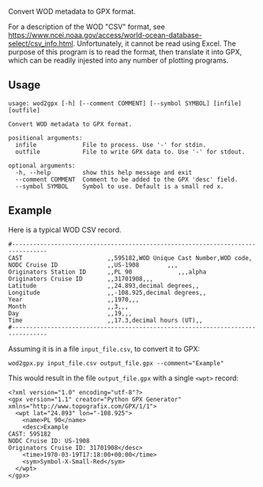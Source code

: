 Convert WOD metadata to GPX format.

For a description of the WOD "CSV" format, see
https://www.ncei.noaa.gov/access/world-ocean-database-select/csv_info.html.
Unfortunately, it cannot be read using Excel. The purpose of this program is to
read the format, then translate it into GPX, which can be readily injested into
any number of plotting programs.

## Usage

```aiignore
usage: wod2gpx [-h] [--comment COMMENT] [--symbol SYMBOL] [infile] [outfile]

Convert WOD metadata to GPX format.

positional arguments:
  infile             File to process. Use '-' for stdin.
  outfile            File to write GPX data to. Use '-' for stdout.

optional arguments:
  -h, --help         show this help message and exit
  --comment COMMENT  Comment to be added to the GPX 'desc' field.
  --symbol SYMBOL    Symbol to use. Default is a small red x.
```

## Example

Here is a typical WOD CSV record. 

```
#--------------------------------------------------------------------------------
CAST                        ,,595182,WOD Unique Cast Number,WOD code,
NODC Cruise ID              ,,US-1908        ,,,
Originators Station ID      ,,PL 90             ,,,alpha
Originators Cruise ID       ,,31701908,,,
Latitude                    ,,24.893,decimal degrees,,
Longitude                   ,,-108.925,decimal degrees,,
Year                        ,,1970,,,
Month                       ,,3,,,
Day                         ,,19,,,
Time                        ,,17.3,decimal hours (UT),,
#--------------------------------------------------------------------------------
```

Assuming it is in a file `input_file.csv`, to convert it to GPX:
```aiignore
wod2gpx.py input_file.csv output_file.gpx --comment="Example"
```

This would result in the file `output_file.gpx` with a single `<wpt>` record:

```aiignore
<?xml version="1.0" encoding="utf-8"?>
<gpx version="1.1" creator="Python GPX Generator" xmlns="http://www.topografix.com/GPX/1/1">
  <wpt lat="24.893" lon="-108.925">
    <name>PL 90</name>
    <desc>Example
CAST: 595182
NODC Cruise ID: US-1908
Originators Cruise ID: 31701908</desc>
    <time>1970-03-19T17:18:00+00:00</time>
    <sym>Symbol-X-Small-Red</sym>
  </wpt>
</gpx>
```